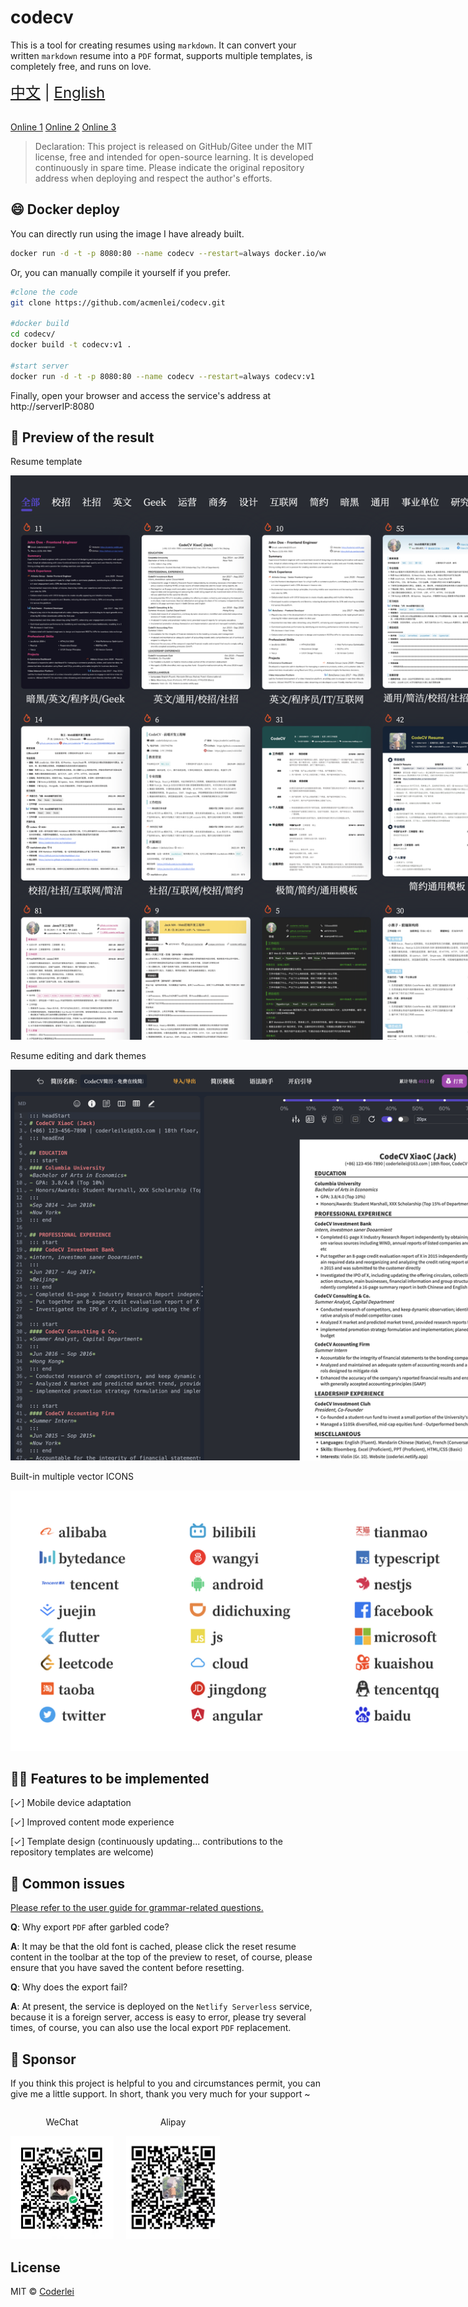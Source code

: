 # codecv

This is a tool for creating resumes using `markdown`. It can convert your written `markdown` resume into a `PDF` format, supports multiple templates, is completely free, and runs on love.

<div style="font-size: 1.5rem;">
  <a href="./README.md">中文</a> |
  <a href="./README.en.md">English</a>
</div>
</br>

[Online 1](http://codeleilei.gitee.io/markdown2pdf/) [Online 2](https://acmenlei.github.io/codecv/dist/) [Online 3](https://codingcv.netlify.app)

> Declaration: This project is released on GitHub/Gitee under the MIT license, free and intended for open-source learning. It is developed continuously in spare time. Please indicate the original repository address when deploying and respect the author's efforts.

## 😄 Docker deploy

You can directly run using the image I have already built.

```sh
docker run -d -t -p 8080:80 --name codecv --restart=always docker.io/wenyang0/codecv:latest
```

Or, you can manually compile it yourself if you prefer.

```sh
#clone the code
git clone https://github.com/acmenlei/codecv.git

#docker build
cd codecv/
docker build -t codecv:v1 .

#start server
docker run -d -t -p 8080:80 --name codecv --restart=always codecv:v1
```

Finally, open your browser and access the service's address at http://serverIP:8080

## 🤩 Preview of the result

<p>Resume template</p>

<img style="max-width: 1000px" src="./docs/templates.webp" alt="模板" />

<p>Resume editing and dark themes</p>

<img style="max-width: 1000px" src="./docs/editor.webp" alt="编辑页" />

<p>Built-in multiple vector ICONS</p>

<img style="max-width: 1000px" src="./docs/iconfont.webp" alt="矢量图标" />

## ✊🏻 Features to be implemented

[✓] Mobile device adaptation

[✓] Improved content mode experience

[✓] Template design (continuously updating... contributions to the repository templates are welcome)

## 🤔 Common issues

[Please refer to the user guide for grammar-related questions.](https://codeleilei.gitee.io/markdown2pdf/#/syntax/helper)

**Q**: Why export `PDF` after garbled code?

**A**: It may be that the old font is cached, please click the reset resume content in the toolbar at the top of the preview to reset, of course, please ensure that you have saved the content before resetting.

**Q**: Why does the export fail?

**A**: At present, the service is deployed on the `Netlify Serverless` service, because it is a foreign server, access is easy to error, please try several times, of course, you can also use the local export `PDF` replacement.

## 🙏 Sponsor

If you think this project is helpful to you and circumstances permit, you can give me a little support. In short, thank you very much for your support ~

<div style="display: flex; gap: 20px;">
	<div style="text-align: center">
		<p>WeChat</p>
		<img style="width: 165px" src="./docs/wechat.jpg" alt="WeChat" />
	</div>
	<div style="text-align: center">
		<p>Alipay</p>
		<img style="width: 150px" src="./docs/alipay.jpg" alt="Alipay" />
	</div>
</div>

## License

MIT © [Coderlei](./license)
